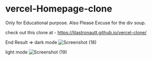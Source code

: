 # vercel-Homepage-clone
Only for Educational purpose. Also Please Excuse for the div soup.


check out this clone at - https://lilastronautt.github.io/vercel-clone/

End Result =>
dark mode
![Screenshot (18)](https://user-images.githubusercontent.com/78983125/176506634-8b159029-c522-4340-8410-36e3fbc6f03e.png)

light mode 
![Screenshot (19)](https://user-images.githubusercontent.com/78983125/176506698-cf691921-86d8-4fc3-a5f6-13bf5a31c970.png)
